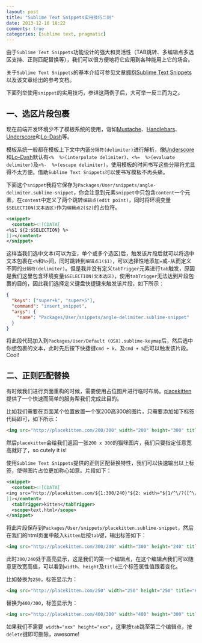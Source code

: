 ```yaml
---
layout: post
title: "Sublime Text Snippets实用技巧二则"
date: 2013-12-16 18:22
comments: true
categories: [sublime text, pragmatic]
---
```


由于`Sublime Text Snippets`功能设计的强大和灵活性（TAB跳转、多编辑点多选区支持、正则匹配替换等），我们可以很方便地将它应用到各种能用上它的场合。

关于`Sublime Text Snippets`的基本介绍可参见文章[拥抱Sublime Text Snippets][embrace-snippets]以及该文章给出的参考文档。

下面列举使用`snippet`的实用技巧，参详这两例子后，大可举一反三而为之。

<!-- more -->

一、选区片段包裹
---------------

现在前端开发环境少不了模板系统的使用，诣如[Mustache][mustache]、[Handlebars][handlebars]、[Underscore][underscore.template]和[Lo-Dash][lodash.template]等。

模板系统一般都在模板上下文中内嵌`分隔符(delimiter)`进行解析，像[Underscore][underscore.template]和[Lo-Dash][lodash.template]默认有`<%  %>(interpolate delimiter)`、`<%=  %>(evaluate delimiter)`及`<%-  %>(escape delimiter)`，使用模板的时间书写这些分隔符尤显得不太方便。借助`Sublime Text Snippets`可以使书写模板不再头痛。

下面这个`snippet`我将它保存为`Packages/User/snippets/angle-delimiter.sublime-snippet`，你会注意到元素`snippet`中只包含`content`一个元素，在`content`中定义了两个跳转`编辑点(edit point)`，同时将环境变量`$SELECTION(文本选区)`作为`编辑点2($2)`的占位符。

```xml
<snippet>
  <content><![CDATA[
<%$1 ${2:$SELECTION} %>
]]></content>
</snippet>
```

这样当我们选中文本(可以为空，单个或多个选区)后，触发该片段后就可以将选中文本包裹在`<%`和`%>`间，同时跳转到`编辑点1($1)`，可以选择性地添加`=`或`-`从而定义不同的`分隔符(delimiter)`。但是我并没有定义`tabTrigger`元素进行`tab`触发，原因是我们这里包含环境变量`$SELECTION(文本选区)`，使用`tabTrigger`无法达到片段包裹的目的，因此我们选择定义键盘快捷键来触发该片段，如下所示：

```json
{
  "keys": ["super+k", "super+5"],
  "command": "insert_snippet",
  "args": {
    "name": "Packages/User/snippets/angle-delimiter.sublime-snippet"
  }
}
```

将此段代码加入到`Packages/User/Default (OSX).sublime-keymap`后，然后选中你想包裹的文本，此时先后按下快捷键`cmd + k`、及`cmd + 5`后可以触发该片段。Cool!


二、正则匹配替换
---------------

有时候我们进行页面重构的时候，需要使用占位图片进行临时布局。[placekitten][placekitten]提供了一个快速而简单的服务帮我们完成此目的。

比如我们需要在页面某个位置放置一个宽200高300的图片，只需要添加如下标签代码即可，如下所示：

```html
<img src="http://placekitten.com/200/300" width="200" height="300" title="KITTEN: [200 x 300]" alt="" />
```

然后`placekitten`会给我们返回一张`200 x 300`的猫咪图片，我们只要指定任意宽高就好了，so cutely it is!

使用`Sublime Text Snippets`提供的正则区配替换特性，我们可以快速输出以上标签，使得图片占位更加称心如意。片段如下：

```xml
<snippet>
  <content><![CDATA[
<img src="http://placekitten.com/${1:300/240}"${2: width="${1/^\/?([^\/]+)\/?.*$/$1/}" height="${1/^([^\/]*?)\/?([^\/]+)\/?$/$2/}"} title="KITTEN: [${1/^\/?([^\/]+)\/?.*$/$1/} x ${1/^([^\/]*?)\/?([^\/]+)\/?$/$2/}]" alt="" />
]]></content>
  <tabTrigger>kitten</tabTrigger>
  <scope>text.html</scope>
</snippet>
```

将此片段保存到`Packages/User/snippets/placekitten.sublime-snippet`，然后在我们的html页面中敲入`kitten`后按`tab`键，输出标签如下：

```html
<img src="http://placekitten.com/300/240" width="300" height="240" title="KITTEN: [300 x 240]" alt="" />
```

此时`300/240`处于高亮显示，这是我们的第一个编辑点，在这个编辑点我们可以随意更改宽高值，可以看到`width`、`height`及`title`三个标签属性值跟着变化。

比如替换为`250`，标签显示为：

```html
<img src="http://placekitten.com/250" width="250" height="250" title="KITTEN: [250 x 250]" alt="" />
```

替换为`400/300`，标签显示为：

```html
<img src="http://placekitten.com/400/300" width="400" height="300" title="KITTEN: [400 x 300]" alt="" />
```

如果我们不需要` width="xxx" height="xxx"`，这里按`tab`跳至第二个编辑点，按`delete`键即可删除，awesome!


[mustache]: https://github.com/janl/mustache.js
[handlebars]: http://handlebarsjs.com/
[underscore.template]: http://underscorejs.org/#template
[lodash.template]: http://lodash.com/docs#template
[placekitten]: http://placekitten.com/

[embrace-snippets]: /blog/2013/12/15/embrace-sublime-text-snippets/

